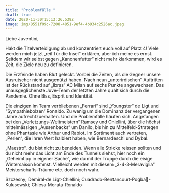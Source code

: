 ```yaml
---
title: "Problemfälle "
draft: true
date: 2020-11-30T15:13:26.539Z
image: img/8551f09c-7208-4851-9ef4-4b934c2526ac.jpeg
---
```

Liebe Juventini,

Hakt die Titelverteidigung ab und konzentriert euch voll auf Platz 4! Viele werden mich jetzt „reif für die Insel“ erklären, aber ich meine es ernst. Seitdem wir selbst gegen „Kanonenfutter“ nicht mehr klarkommen, wird es Zeit, die Ziele neu zu definieren. 

Die Erzfeinde haben Blut geleckt. Vorbei die Zeiten, als die Gegner unsere Ausrutscher nicht ausgenützt haben. Nach neun „unterirdischen“ Auftritten ist der Rückstand auf „Ibras“ AC Milan auf sechs Punkte angewachsen. Das unausgeglichenste Juve-Team der letzten Jahre quält sich durch die Pandemie. Ohne Biss, Esprit und Identität. 

Die einzigen im Team verbliebenen  „Ferrari“  sind  „Youngster“ de Ligt und “Sympathiebolzen“ Ronaldo. Zu wenig um die Dominanz der vergangenen Jahre aufrechtzuerhalten. Und die Problemfälle häufen sich. Angefangen bei den „Verletzungs-Weltmeistern“ Ramsey und Chiellini, über die höchst mittelmässigen „Aussenbacks“ um Danilo, bis hin zu Mittelfeld-Strategen ohne Phantasie wie Arthur und Rabiot. Im Sortiment auch vertreten, „Perlen“, die ihren Wert halbiert haben, wie Bernardeschi und Dybal.

„Maestro“, du bist nicht zu beneiden. Wenn alle Stricke reissen sollten und du nicht mehr das Licht am Ende des Tunnels siehst, hier noch ein „Geheimtipp in eigener Sache“, wie du mit der Truppe durch die eisige Wintersaison kommst. Vielleicht werden mit diesem „3-4-3-Meraviglia“ Meisterschafts-Träume etc. doch noch wahr.

Szczesny; Demiral-de Ligt-Chiellini; Cuadrado-Bentancourt-Pogba🤫-Kulusewski; Chiesa-Morata-Ronaldo